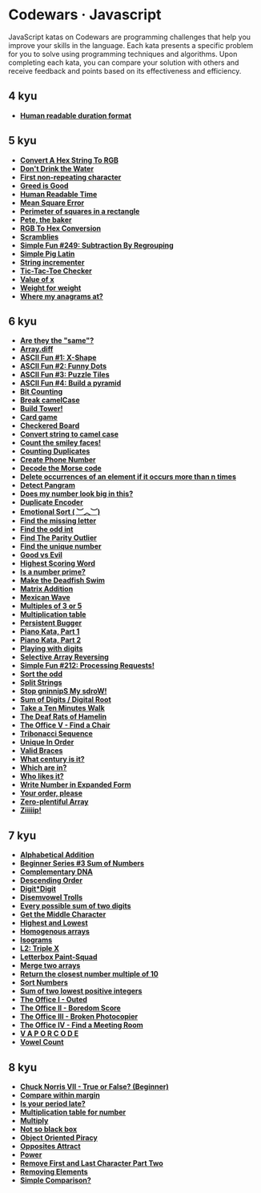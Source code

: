 # Codewars · Javascript

JavaScript katas on Codewars are programming challenges that help you improve your skills in the language. Each kata presents a specific problem for you to solve using programming techniques and algorithms. Upon completing each kata, you can compare your solution with others and receive feedback and points based on its effectiveness and efficiency.

## 4 kyu

- **[Human readable duration format](./4-kyu/human-readable-duration-format.md)**

## 5 kyu

- **[Convert A Hex String To RGB](./5-kyu/convert-a-hex-string-to-rgb.md)**
- **[Don't Drink the Water](./5-kyu/dont-drink-the-water.md)**
- **[First non-repeating character](./5-kyu/first-non-repeating-character.md)**
- **[Greed is Good](./5-kyu/greed-is-good.md)**
- **[Human Readable Time](./5-kyu/human-readable-time.md)**
- **[Mean Square Error](./5-kyu/mean-square-error.md)**
- **[Perimeter of squares in a rectangle](./5-kyu/perimeter-of-squares-in-a-rectangle.md)**
- **[Pete, the baker](./5-kyu/pete-the-baker.md)**
- **[RGB To Hex Conversion](./5-kyu/rgb-to-hex-conversion.md)**
- **[Scramblies](./5-kyu/scramblies.md)**
- **[Simple Fun #249: Subtraction By Regrouping](./5-kyu/simple-fun-249-subtraction-by-regrouping.md)**
- **[Simple Pig Latin](./5-kyu/simple-pig-latin.md)**
- **[String incrementer](./5-kyu/string_incrementer.md)**
- **[Tic-Tac-Toe Checker](./5-kyu/tic-tac-toe-checker.md)**
- **[Value of x](./5-kyu/value-of-x.md)**
- **[Weight for weight](./5-kyu/weight-for-weight.md)**
- **[Where my anagrams at?](./5-kyu/where-my-anagrams-at.md)**

## 6 kyu

- **[Are they the "same"?](./6-kyu/are-they-the-same.md)**
- **[Array.diff](./6-kyu/array-diff.md)**
- **[ASCII Fun #1: X-Shape](./6-kyu/ascii-fun-1-x-shape.md)**
- **[ASCII Fun #2: Funny Dots](./6-kyu/ascii-fun-2-funny-dots.md)**
- **[ASCII Fun #3: Puzzle Tiles](./6-kyu/ascii-fun-3-puzzle-tiles.md)**
- **[ASCII Fun #4: Build a pyramid](./6-kyu/ascii-fun-4-build-a-pyramid.md)**
- **[Bit Counting](./6-kyu/bit-counting.md)**
- **[Break camelCase](./6-kyu/break-camel-case.md)**
- **[Build Tower!](./6-kyu/build-tower.md)**
- **[Card game](./6-kyu/card-game.md)**
- **[Checkered Board](./6-kyu/checkered-board.md)**
- **[Convert string to camel case](./6-kyu/convert-string-to-camel-case.md)**
- **[Count the smiley faces!](./6-kyu/count-the-smiley-faces.md)**
- **[Counting Duplicates](./6-kyu/counting-duplicates.md)**
- **[Create Phone Number](./6-kyu/create-phone-number.md)**
- **[Decode the Morse code](./6-kyu/decode-the-morse-code.md)**
- **[Delete occurrences of an element if it occurs more than n times](./6-kyu/delete-occurrences-of-an-element-if-it-occurs-more-than-n-times.md)**
- **[Detect Pangram](./6-kyu/detect-pangram.md)**
- **[Does my number look big in this?](./6-kyu/does-my-number-look-big-in-this.md)**
- **[Duplicate Encoder](./6-kyu/duplicate-encoder.md)**
- **[Emotional Sort ( ︶︿︶)](./6-kyu/emotional-sort.md)**
- **[Find the missing letter](./6-kyu/find-the-missing-letter.md)**
- **[Find the odd int](./6-kyu/find-the-odd-int.md)**
- **[Find The Parity Outlier](./6-kyu/find-the-parity-outlier.md)**
- **[Find the unique number](./6-kyu/find-the-unique-number.md)**
- **[Good vs Evil](./6-kyu/good-vs-evil.md)**
- **[Highest Scoring Word](./6-kyu/highest-scoring-word.md)**
- **[Is a number prime?](./6-kyu/is-a-number-prime.md)**
- **[Make the Deadfish Swim](./6-kyu/make-the-deadfish-swim.md)**
- **[Matrix Addition](./6-kyu/matrix-addition.md)**
- **[Mexican Wave](./6-kyu/mexican-wave.md)**
- **[Multiples of 3 or 5](./6-kyu/multiples-of-3-or-5.md)**
- **[Multiplication table](./6-kyu/multiplication-table.md)**
- **[Persistent Bugger](./6-kyu/persistent-bugger.md)**
- **[Piano Kata, Part 1](./6-kyu/piano-kata-part-1.md)**
- **[Piano Kata, Part 2](./6-kyu/piano-kata-part-2.md)**
- **[Playing with digits](./6-kyu/playing-with-digits.md)**
- **[Selective Array Reversing](./6-kyu/selective-array-reversing.md)**
- **[Simple Fun #212: Processing Requests!](./6-kyu/simple-fun-212-processing-requests.md)**
- **[Sort the odd](./6-kyu/sort-the-odd.md)**
- **[Split Strings](./6-kyu/split-strings.md)**
- **[Stop gninnipS My sdroW!](./6-kyu/stop-gninnips-my-sdrow.md)**
- **[Sum of Digits / Digital Root](./6-kyu/sum-of-digits-digital-root.md)**
- **[Take a Ten Minutes Walk](./6-kyu/take-a-ten-minutes-walk.md)**
- **[The Deaf Rats of Hamelin](./6-kyu/the-deaf-rats-of-hamelin.md)**
- **[The Office V - Find a Chair](./6-kyu/the-office-v-find-a-chair.md)**
- **[Tribonacci Sequence](./6-kyu/tribonacci-sequence.md)**
- **[Unique In Order](./6-kyu/unique-in-order.md)**
- **[Valid Braces](./6-kyu/valid-braces.md)**
- **[What century is it?](./6-kyu/what-century-is-it.md)**
- **[Which are in?](./6-kyu/which-are-in.md)**
- **[Who likes it?](./6-kyu/who-likes-it.md)**
- **[Write Number in Expanded Form](./6-kyu/write-number-in-expanded-form.md)**
- **[Your order, please](./6-kyu/your-order-please.md)**
- **[Zero-plentiful Array](./6-kyu/zero-plentiful-array.md)**
- **[Ziiiiip!](./6-kyu/ziiiiip.md)**

## 7 kyu

- **[Alphabetical Addition](./7-kyu/alphabetical-addition.md)**
- **[Beginner Series #3 Sum of Numbers](./7-kyu/beginner-series-3-sum-of-numbers.md)**
- **[Complementary DNA](./7-kyu/complementary-dna.md)**
- **[Descending Order](./7-kyu/descending-order.md)**
- **[Digit\*Digit](./7-kyu/digit-digit.md)**
- **[Disemvowel Trolls](./7-kyu/disemvowel-trolls.md)**
- **[Every possible sum of two digits](./7-kyu/every-possible-sum-of-two-digits.md)**
- **[Get the Middle Character](./7-kyu/get-the-middle-character.md)**
- **[Highest and Lowest](./7-kyu/highest-and-lowest.md)**
- **[Homogenous arrays](./7-kyu/homogenous-arrays.md)**
- **[Isograms](./7-kyu/isograms.md)**
- **[L2: Triple X](./7-kyu/l2-triple-x.md)**
- **[Letterbox Paint-Squad](./7-kyu/letterbox-paint-squad.md)**
- **[Merge two arrays](./7-kyu/merge-two-arrays.md)**
- **[Return the closest number multiple of 10](./7-kyu/return-the-closest-number-multiple-of-10.md)**
- **[Sort Numbers](./7-kyu/sort-numbers.md)**
- **[Sum of two lowest positive integers](./7-kyu/sum-of-two-lowest-positive-integers.md)**
- **[The Office I - Outed](./7-kyu/the-office-i-outed.md)**
- **[The Office II - Boredom Score](./7-kyu/the-office-ii-boredom-score.md)**
- **[The Office III - Broken Photocopier](./7-kyu/the-office-iii-broken-photocopier.md)**
- **[The Office IV - Find a Meeting Room](./7-kyu/the-office-iv-finda-a-meeting-room.md)**
- **[V A P O R C O D E](./7-kyu/v-a-p-o-r-c-o-d-e.md)**
- **[Vowel Count](./7-kyu/vowel-count.md)**

## 8 kyu

- **[Chuck Norris VII - True or False? (Beginner)](./8-kyu/chuck-norris-vii-true-or-false-beginner.md)**
- **[Compare within margin](./8-kyu/compare-within-margin.md)**
- **[Is your period late?](./8-kyu/is-your-period-late.md)**
- **[Multiplication table for number](./8-kyu/multiplication-table-for-number.md)**
- **[Multiply](./8-kyu/multiply.md)**
- **[Not so black box](./8-kyu/not-so-black-box.md)**
- **[Object Oriented Piracy](./8-kyu/object-oriented-piracy.md)**
- **[Opposites Attract](./8-kyu/opposites-attract.md)**
- **[Power](./8-kyu/power.md)**
- **[Remove First and Last Character Part Two](./8-kyu/remove-first-and-last-character-part-two.md)**
- **[Removing Elements](./8-kyu/removing-elements.md)**
- **[Simple Comparison?](./8-kyu/simple-comparison.md)**

